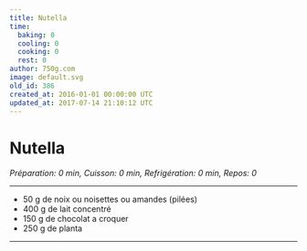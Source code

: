 ```yaml
---
title: Nutella
time:
  baking: 0
  cooling: 0
  cooking: 0
  rest: 0
author: 750g.com
image: default.svg
old_id: 386
created_at: 2016-01-01 00:00:00 UTC
updated_at: 2017-07-14 21:10:12 UTC
---
```


# Nutella

_Préparation: 0 min, Cuisson: 0 min, Refrigération: 0 min, Repos: 0_

---

- 50 g de noix ou noisettes ou amandes (pilées)
- 400 g de lait concentré
- 150 g de chocolat a croquer
- 250 g de planta

---
